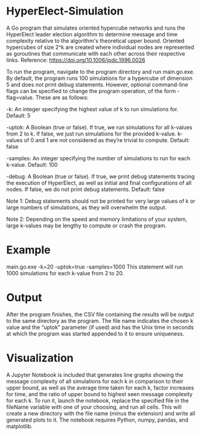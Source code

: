 # HyperElect-Simulation
A Go program that simulates oriented hypercube networks and runs the HyperElect leader election algorithm to determine message and time complexity relative to the algorithm's theoretical upper bound. Oriented hypercubes of size 2^k are created where individual nodes are represented as goroutines that communicate with each other across their respective links. Reference: https://doi.org/10.1006/jpdc.1996.0026
 
To run the program, navigate to the program directory and run main.go.exe. By default, the program 
runs 100 simulations for a hypercube of dimension 5 and does not print debug statements. However, optional 
command-line flags can be specified to change the program operation, of the form -flag=value. These 
are as follows: 

-k: An integer specifying the highest value of k to run simulations for. Default: 5 

-uptok: A Boolean (true or false). If true, we run simulations for all k-values from 2 to k. If false, we just 
run simulations for the provided k-value. k-values of 0 and 1 are not considered as they’re trivial to 
compute. Default: false 

-samples: An integer specifying the number of simulations to run for each k-value. Default: 100 

-debug: A Boolean (true or false). If true, we print debug statements tracing the execution of HyperElect, as well as initial and final configurations of all nodes. If false, we do not print debug 
statements. Default: false 

Note 1: Debug statements should not be printed for very large values of k or large numbers of 
simulations, as they will overwhelm the output.

Note 2: Depending on the speed and memory limitations of your system, large k-values may be lengthy to 
compute or crash the program. 

# Example 
main.go.exe -k=20 -uptok=true -samples=1000 
This statement will run 1000 simulations for each k-value from 2 to 20. 

# Output 
After the program finishes, the CSV file containing the results will be output to the same directory as the 
program. The file name indicates the chosen k value and the “uptok” parameter (if used) and has the 
Unix time in seconds at which the program was started appended to it to ensure uniqueness.

# Visualization
A Jupyter Notebook is included that generates line graphs showing the message complexity of all 
simulations for each k in comparison to their upper bound, as well as the average time taken for each k, 
factor increases for time, and the ratio of upper bound to highest seen message complexity for each k. 
To run it, launch the notebook, replace the specified file in the fileName variable with one of your 
choosing, and run all cells. This will create a new directory with the file name (minus the extension) and 
write all generated plots to it. The notebook requires Python, numpy, pandas, and matplotlib. 
